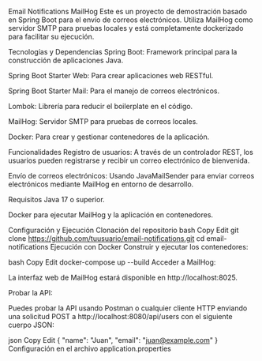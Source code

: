 Email Notifications MailHog
Este es un proyecto de demostración basado en Spring Boot para el envío de correos electrónicos. Utiliza MailHog como servidor SMTP para pruebas locales y está completamente dockerizado para facilitar su ejecución.

Tecnologías y Dependencias
Spring Boot: Framework principal para la construcción de aplicaciones Java.

Spring Boot Starter Web: Para crear aplicaciones web RESTful.

Spring Boot Starter Mail: Para el manejo de correos electrónicos.

Lombok: Librería para reducir el boilerplate en el código.

MailHog: Servidor SMTP para pruebas de correos locales.

Docker: Para crear y gestionar contenedores de la aplicación.

Funcionalidades
Registro de usuarios: A través de un controlador REST, los usuarios pueden registrarse y recibir un correo electrónico de bienvenida.

Envío de correos electrónicos: Usando JavaMailSender para enviar correos electrónicos mediante MailHog en entorno de desarrollo.

Requisitos
Java 17 o superior.

Docker para ejecutar MailHog y la aplicación en contenedores.

Configuración y Ejecución
Clonación del repositorio
bash
Copy
Edit
git clone https://github.com/tuusuario/email-notifications.git
cd email-notifications
Ejecución con Docker
Construir y ejecutar los contenedores:

bash
Copy
Edit
docker-compose up --build
Acceder a MailHog:

La interfaz web de MailHog estará disponible en http://localhost:8025.

Probar la API:

Puedes probar la API usando Postman o cualquier cliente HTTP enviando una solicitud POST a http://localhost:8080/api/users con el siguiente cuerpo JSON:

json
Copy
Edit
{
  "name": "Juan",
  "email": "juan@example.com"
}
Configuración en el archivo application.properties
